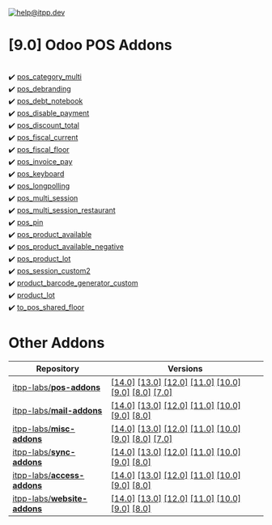 [![help@itpp.dev](https://itpp.dev/images/infinity-readme.png)](mailto:help@itpp.dev)
# [9.0] Odoo POS Addons 

<br/>:heavy_check_mark: [pos_category_multi](https://apps.odoo.com/apps/modules/9.0/pos_category_multi/)
<br/>:heavy_check_mark: [pos_debranding](https://apps.odoo.com/apps/modules/9.0/pos_debranding/)
<br/>:heavy_check_mark: [pos_debt_notebook](https://apps.odoo.com/apps/modules/9.0/pos_debt_notebook/)
<br/>:heavy_check_mark: [pos_disable_payment](https://apps.odoo.com/apps/modules/9.0/pos_disable_payment/)
<br/>:heavy_check_mark: [pos_discount_total](https://apps.odoo.com/apps/modules/9.0/pos_discount_total/)
<br/>:heavy_check_mark: [pos_fiscal_current](https://apps.odoo.com/apps/modules/9.0/pos_fiscal_current/)
<br/>:heavy_check_mark: [pos_fiscal_floor](https://apps.odoo.com/apps/modules/9.0/pos_fiscal_floor/)
<br/>:heavy_check_mark: [pos_invoice_pay](https://apps.odoo.com/apps/modules/9.0/pos_invoice_pay/)
<br/>:heavy_check_mark: [pos_keyboard](https://apps.odoo.com/apps/modules/9.0/pos_keyboard/)
<br/>:heavy_check_mark: [pos_longpolling](https://apps.odoo.com/apps/modules/9.0/pos_longpolling/)
<br/>:heavy_check_mark: [pos_multi_session](https://apps.odoo.com/apps/modules/9.0/pos_multi_session/)
<br/>:heavy_check_mark: [pos_multi_session_restaurant](https://apps.odoo.com/apps/modules/9.0/pos_multi_session_restaurant/)
<br/>:heavy_check_mark: [pos_pin](https://apps.odoo.com/apps/modules/9.0/pos_pin/)
<br/>:heavy_check_mark: [pos_product_available](https://apps.odoo.com/apps/modules/9.0/pos_product_available/)
<br/>:heavy_check_mark: [pos_product_available_negative](https://apps.odoo.com/apps/modules/9.0/pos_product_available_negative/)
<br/>:heavy_check_mark: [pos_product_lot](https://apps.odoo.com/apps/modules/9.0/pos_product_lot/)
<br/>:heavy_check_mark: [pos_session_custom2](https://apps.odoo.com/apps/modules/9.0/pos_session_custom2/)
<br/>:heavy_check_mark: [product_barcode_generator_custom](https://apps.odoo.com/apps/modules/9.0/product_barcode_generator_custom/)
<br/>:heavy_check_mark: [product_lot](https://apps.odoo.com/apps/modules/9.0/product_lot/)
<br/>:heavy_check_mark: [to_pos_shared_floor](https://apps.odoo.com/apps/modules/9.0/to_pos_shared_floor/)

Other Addons
============

| Repository | Versions |
|------------|----------|
| [itpp-labs/**pos-addons**](https://github.com/itpp-labs/pos-addons) | [[14.0]](https://github.com/itpp-labs/pos-addons/tree/14.0#readme) [[13.0]](https://github.com/itpp-labs/pos-addons/tree/13.0#readme) [[12.0]](https://github.com/itpp-labs/pos-addons/tree/12.0#readme) [[11.0]](https://github.com/itpp-labs/pos-addons/tree/11.0#readme) [[10.0]](https://github.com/itpp-labs/pos-addons/tree/10.0#readme) [[9.0]](https://github.com/itpp-labs/pos-addons/tree/9.0#readme) [[8.0]](https://github.com/itpp-labs/pos-addons/tree/8.0#readme) [[7.0]](https://github.com/itpp-labs/pos-addons/tree/7.0#readme) |
| [itpp-labs/**mail-addons**](https://github.com/itpp-labs/mail-addons) | [[14.0]](https://github.com/itpp-labs/mail-addons/tree/14.0#readme) [[13.0]](https://github.com/itpp-labs/mail-addons/tree/13.0#readme) [[12.0]](https://github.com/itpp-labs/mail-addons/tree/12.0#readme) [[11.0]](https://github.com/itpp-labs/mail-addons/tree/11.0#readme) [[10.0]](https://github.com/itpp-labs/mail-addons/tree/10.0#readme) [[9.0]](https://github.com/itpp-labs/mail-addons/tree/9.0#readme) [[8.0]](https://github.com/itpp-labs/mail-addons/tree/8.0#readme) |
| [itpp-labs/**misc-addons**](https://github.com/itpp-labs/misc-addons) | [[14.0]](https://github.com/itpp-labs/misc-addons/tree/14.0#readme) [[13.0]](https://github.com/itpp-labs/misc-addons/tree/13.0#readme) [[12.0]](https://github.com/itpp-labs/misc-addons/tree/12.0#readme) [[11.0]](https://github.com/itpp-labs/misc-addons/tree/11.0#readme) [[10.0]](https://github.com/itpp-labs/misc-addons/tree/10.0#readme) [[9.0]](https://github.com/itpp-labs/misc-addons/tree/9.0#readme) [[8.0]](https://github.com/itpp-labs/misc-addons/tree/8.0#readme) [[7.0]](https://github.com/itpp-labs/misc-addons/tree/7.0#readme) |
| [itpp-labs/**sync-addons**](https://github.com/itpp-labs/sync-addons) | [[14.0]](https://github.com/itpp-labs/sync-addons/tree/14.0#readme) [[13.0]](https://github.com/itpp-labs/sync-addons/tree/13.0#readme) [[12.0]](https://github.com/itpp-labs/sync-addons/tree/12.0#readme) [[11.0]](https://github.com/itpp-labs/sync-addons/tree/11.0#readme) [[10.0]](https://github.com/itpp-labs/sync-addons/tree/10.0#readme) [[9.0]](https://github.com/itpp-labs/sync-addons/tree/9.0#readme) [[8.0]](https://github.com/itpp-labs/sync-addons/tree/8.0#readme) |
| [itpp-labs/**access-addons**](https://github.com/itpp-labs/access-addons) | [[14.0]](https://github.com/itpp-labs/access-addons/tree/14.0#readme) [[13.0]](https://github.com/itpp-labs/access-addons/tree/13.0#readme) [[12.0]](https://github.com/itpp-labs/access-addons/tree/12.0#readme) [[11.0]](https://github.com/itpp-labs/access-addons/tree/11.0#readme) [[10.0]](https://github.com/itpp-labs/access-addons/tree/10.0#readme) [[9.0]](https://github.com/itpp-labs/access-addons/tree/9.0#readme) [[8.0]](https://github.com/itpp-labs/access-addons/tree/8.0#readme) |
| [itpp-labs/**website-addons**](https://github.com/itpp-labs/website-addons) | [[14.0]](https://github.com/itpp-labs/website-addons/tree/14.0#readme) [[13.0]](https://github.com/itpp-labs/website-addons/tree/13.0#readme) [[12.0]](https://github.com/itpp-labs/website-addons/tree/12.0#readme) [[11.0]](https://github.com/itpp-labs/website-addons/tree/11.0#readme) [[10.0]](https://github.com/itpp-labs/website-addons/tree/10.0#readme) [[9.0]](https://github.com/itpp-labs/website-addons/tree/9.0#readme) [[8.0]](https://github.com/itpp-labs/website-addons/tree/8.0#readme) |
